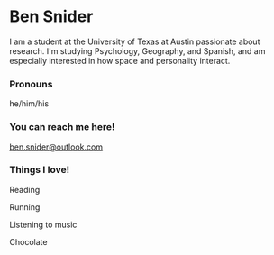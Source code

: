 # Ben Snider

I am a student at the University of Texas at Austin passionate about research. I'm studying Psychology, Geography, and Spanish, and am especially interested in how space and personality interact.

### Pronouns
he/him/his

### You can reach me here!
ben.snider@outlook.com

### Things I love!
Reading

Running

Listening to music

Chocolate

<!--
**bensnider/bensnider** is a ✨ _special_ ✨ repository because its `README.md` (this file) appears on your GitHub profile.

Here are some ideas to get you started:

- 🔭 I’m currently working on ...
- 🌱 I’m currently learning ...
- 👯 I’m looking to collaborate on ...
- 🤔 I’m looking for help with ...
- 💬 Ask me about ...
- 📫 How to reach me: ...
- 😄 Pronouns: ...
- ⚡ Fun fact: ...
-->
